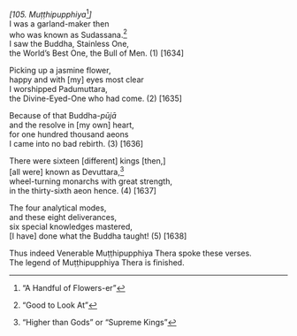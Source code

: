 *\[105. Muṭṭhipupphiya*[^1]*\]*  
I was a garland-maker then  
who was known as Sudassana.[^2]  
I saw the Buddha, Stainless One,  
the World’s Best One, the Bull of Men. (1) \[1634\]

Picking up a jasmine flower,  
happy and with \[my\] eyes most clear  
I worshipped Padumuttara,  
the Divine-Eyed-One who had come. (2) \[1635\]

Because of that Buddha-*pūjā*  
and the resolve in \[my own\] heart,  
for one hundred thousand aeons  
I came into no bad rebirth. (3) \[1636\]

There were sixteen \[different\] kings \[then,\]  
\[all were\] known as Devuttara,[^3]  
wheel-turning monarchs with great strength,  
in the thirty-sixth aeon hence. (4) \[1637\]

The four analytical modes,  
and these eight deliverances,  
six special knowledges mastered,  
\[I have\] done what the Buddha taught! (5) \[1638\]

Thus indeed Venerable Muṭṭhipupphiya Thera spoke these verses.  
The legend of Muṭṭhipupphiya Thera is finished.  
[^1]: “A Handful of Flowers-er”  
[^2]: “Good to Look At”  
[^3]: “Higher than Gods” or “Supreme Kings”
